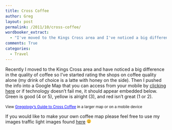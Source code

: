 ```yaml
---
title: Cross Coffee
author: Greg
layout: post
permalink: /2011/10/cross-coffee/
wordbooker_extract:
  - "I've moved to the Kings Cross area and I've noticed a big difference in the quality of coffee so I've started rating the shops on coffee quality alone (my drink of choice is a latte with honey on the side). Then I pushed the info into a Google Map that ..."
comments: True
categories:
  - Travel
---
```

Recently I moved to the Kings Cross area and have noticed a big difference in the quality of coffee so I&#8217;ve started rating the shops on coffee quality alone (my drink of choice is a latte with honey on the side). Then I pushed the info into a Google Map that you can access from your mobile by [clicking here][1] or if technology doesn&#8217;t fail me, it should appear embedded below. Green is good (4 or 5), yellow is alright (3), and red isn&#8217;t great (1 or 2).


<small>View <a href="http://maps.google.com/maps/ms?msa=0&msid=210881447981604558933.0004ad43bd72a9d831525&ie=UTF8&t=m&vpsrc=6&ll=-33.872625,151.225691&spn=0.008552,0.013733&z=16&source=embed" style="color:#0000FF;text-align:left">Gregology&#8217;s Guide to Cross Coffee</a> in a larger map or on a mobile device</small>

If you would like to make your own coffee map please feel free to use my images traffic light images found <a href="/library/images/googlemaps/coffeetrafficlights/" title="here" target="_blank">here</a> <img src="/wp-content/smilies/simple-smile.png" alt=":)" class="wp-smiley" style="height: 1em; max-height: 1em;" />

 [1]: http://maps.google.com/maps/ms?msid=210881447981604558933.0004ad43bd72a9d831525&msa=0 "clicking here"
